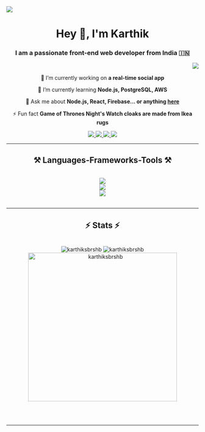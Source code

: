 <img src="https://user-images.githubusercontent.com/10498744/210012254-234538ff-d198-48aa-8964-37e6fd45d227.gif" />

<h1 align="center">Hey 👋, I'm Karthik</h1>

<h3 align="center">I am a passionate front-end web developer from India 🇮🇳</h3>

<div align="center" ><img align="right" src="https://komarev.com/ghpvc/?username=karthiksbrshb&label=Profile%20views&color=0e75b6&style=flat" /></div>


<br/>

<div align="center">
 
 🔭 I’m currently working on **a real-time social app**
 
 🌱 I’m currently learning **Node.js, PostgreSQL, AWS**

💬 Ask me about **Node.js, React, Firebase... or anything [here](https://github.com/salesp07/salesp07/issues)**

⚡ Fun fact **Game of Thrones Night's Watch cloaks are made from Ikea rugs**

 </div>
 
<div align="center"> 
  <a href="mailto:pedro.sales.muniz@gmail.com">
    <img src="https://img.shields.io/badge/Gmail-333333?style=for-the-badge&logo=gmail&logoColor=red" />
  </a>
  <a href="https://linkedin.com/in/pedro-sales-muniz" target="_blank">
    <img src="https://img.shields.io/badge/LinkedIn-0077B5?style=for-the-badge&logo=linkedin&logoColor=white" target="_blank" />
  </a>
  <a href="https://karthiksbrshb-portfolio.netlify.app" target="_blank">
    <img src="https://img.shields.io/badge/Portfolio-FF5722?style=for-the-badge&logo=todoist&logoColor=white" target="_blank" /><!-- sqlite, safari, google-chrome are other good icon options -->
  </a>
  <a>
    <img src="https://img.shields.io/badge/Instagram-E4405F?style=for-the-badge&logo=instagram&logoColor=white" target="_blank" />
  </a>
</div>

 <hr/>
 
<h2 align="center">⚒️ Languages-Frameworks-Tools ⚒️</h2>
<br/>
<div align="center">
    <img src="https://skillicons.dev/icons?i=react,html,css,javascript,tailwindcss,nextjs,nodejs" /><br>
    <img src="https://skillicons.dev/icons?i=java,python,flask,c,mysql" /><br>
    <img src="https://skillicons.dev/icons?i=vscode,git,github,figma" /><br>
</div>

<br/>

<hr/>

<h2 align="center">⚡ Stats ⚡</h2>
<br>
<div align=center>
  <img src="https://github-readme-stats.vercel.app/api?username=karthiksbrshb&show_icons=true&locale=en&layout=compact&theme=react&border_radius=10" alt="karthiksbrshb" />
  <img src="https://github-readme-streak-stats.herokuapp.com/?user=karthiksbrshb&layout=compact&theme=react&border_radius=10" alt="karthiksbrshb" />
  <img width=390 src="https://github-readme-stats.vercel.app/api/top-langs?username=karthiksbrshb&show_icons=true&locale=en&layout=compact&theme=react&border_radius=10" alt="karthiksbrshb" />
  <br/>
</div>

<br/><br/>

<hr/>

<br/>

